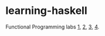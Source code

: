 learning-haskell
================

Functional Programming labs [1](https://github.com/zydeon/learning-haskell/tree/master/1), [2](https://github.com/zydeon/learning-haskell/tree/master/2), [3](https://github.com/zydeon/learning-haskell/tree/master/3), [4](https://github.com/zydeon/learning-haskell/tree/master/4).
